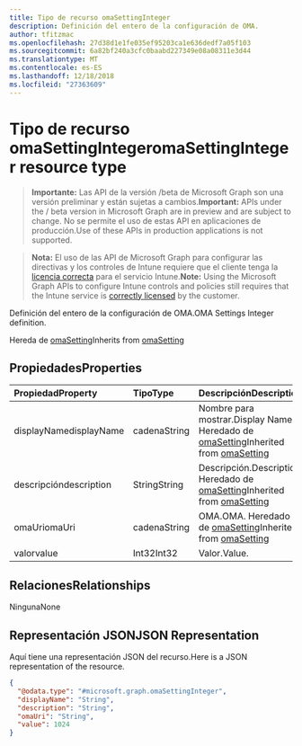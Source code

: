 ```yaml
---
title: Tipo de recurso omaSettingInteger
description: Definición del entero de la configuración de OMA.
author: tfitzmac
ms.openlocfilehash: 27d38d1e1fe035ef95203ca1e636dedf7a05f103
ms.sourcegitcommit: 6a82bf240a3cfc0baabd227349e08a08311e3d44
ms.translationtype: MT
ms.contentlocale: es-ES
ms.lasthandoff: 12/18/2018
ms.locfileid: "27363609"
---
```

# <a name="omasettinginteger-resource-type"></a><span data-ttu-id="abaae-103">Tipo de recurso omaSettingInteger</span><span class="sxs-lookup"><span data-stu-id="abaae-103">omaSettingInteger resource type</span></span>

> <span data-ttu-id="abaae-104">**Importante:** Las API de la versión /beta de Microsoft Graph son una versión preliminar y están sujetas a cambios.</span><span class="sxs-lookup"><span data-stu-id="abaae-104">**Important:** APIs under the / beta version in Microsoft Graph are in preview and are subject to change.</span></span> <span data-ttu-id="abaae-105">No se permite el uso de estas API en aplicaciones de producción.</span><span class="sxs-lookup"><span data-stu-id="abaae-105">Use of these APIs in production applications is not supported.</span></span>

> <span data-ttu-id="abaae-106">**Nota:** El uso de las API de Microsoft Graph para configurar las directivas y los controles de Intune requiere que el cliente tenga la [licencia correcta](https://go.microsoft.com/fwlink/?linkid=839381) para el servicio Intune.</span><span class="sxs-lookup"><span data-stu-id="abaae-106">**Note:** Using the Microsoft Graph APIs to configure Intune controls and policies still requires that the Intune service is [correctly licensed](https://go.microsoft.com/fwlink/?linkid=839381) by the customer.</span></span>

<span data-ttu-id="abaae-107">Definición del entero de la configuración de OMA.</span><span class="sxs-lookup"><span data-stu-id="abaae-107">OMA Settings Integer definition.</span></span>

<span data-ttu-id="abaae-108">Hereda de [omaSetting](../resources/intune-deviceconfig-omasetting.md)</span><span class="sxs-lookup"><span data-stu-id="abaae-108">Inherits from [omaSetting](../resources/intune-deviceconfig-omasetting.md)</span></span>

## <a name="properties"></a><span data-ttu-id="abaae-109">Propiedades</span><span class="sxs-lookup"><span data-stu-id="abaae-109">Properties</span></span>
|<span data-ttu-id="abaae-110">Propiedad</span><span class="sxs-lookup"><span data-stu-id="abaae-110">Property</span></span>|<span data-ttu-id="abaae-111">Tipo</span><span class="sxs-lookup"><span data-stu-id="abaae-111">Type</span></span>|<span data-ttu-id="abaae-112">Descripción</span><span class="sxs-lookup"><span data-stu-id="abaae-112">Description</span></span>|
|:---|:---|:---|
|<span data-ttu-id="abaae-113">displayName</span><span class="sxs-lookup"><span data-stu-id="abaae-113">displayName</span></span>|<span data-ttu-id="abaae-114">cadena</span><span class="sxs-lookup"><span data-stu-id="abaae-114">String</span></span>|<span data-ttu-id="abaae-115">Nombre para mostrar.</span><span class="sxs-lookup"><span data-stu-id="abaae-115">Display Name.</span></span> <span data-ttu-id="abaae-116">Heredado de [omaSetting](../resources/intune-deviceconfig-omasetting.md)</span><span class="sxs-lookup"><span data-stu-id="abaae-116">Inherited from [omaSetting](../resources/intune-deviceconfig-omasetting.md)</span></span>|
|<span data-ttu-id="abaae-117">descripción</span><span class="sxs-lookup"><span data-stu-id="abaae-117">description</span></span>|<span data-ttu-id="abaae-118">String</span><span class="sxs-lookup"><span data-stu-id="abaae-118">String</span></span>|<span data-ttu-id="abaae-119">Descripción.</span><span class="sxs-lookup"><span data-stu-id="abaae-119">Description.</span></span> <span data-ttu-id="abaae-120">Heredado de [omaSetting](../resources/intune-deviceconfig-omasetting.md)</span><span class="sxs-lookup"><span data-stu-id="abaae-120">Inherited from [omaSetting](../resources/intune-deviceconfig-omasetting.md)</span></span>|
|<span data-ttu-id="abaae-121">omaUri</span><span class="sxs-lookup"><span data-stu-id="abaae-121">omaUri</span></span>|<span data-ttu-id="abaae-122">cadena</span><span class="sxs-lookup"><span data-stu-id="abaae-122">String</span></span>|<span data-ttu-id="abaae-123">OMA.</span><span class="sxs-lookup"><span data-stu-id="abaae-123">OMA.</span></span> <span data-ttu-id="abaae-124">Heredado de [omaSetting](../resources/intune-deviceconfig-omasetting.md)</span><span class="sxs-lookup"><span data-stu-id="abaae-124">Inherited from [omaSetting](../resources/intune-deviceconfig-omasetting.md)</span></span>|
|<span data-ttu-id="abaae-125">valor</span><span class="sxs-lookup"><span data-stu-id="abaae-125">value</span></span>|<span data-ttu-id="abaae-126">Int32</span><span class="sxs-lookup"><span data-stu-id="abaae-126">Int32</span></span>|<span data-ttu-id="abaae-127">Valor.</span><span class="sxs-lookup"><span data-stu-id="abaae-127">Value.</span></span>|

## <a name="relationships"></a><span data-ttu-id="abaae-128">Relaciones</span><span class="sxs-lookup"><span data-stu-id="abaae-128">Relationships</span></span>
<span data-ttu-id="abaae-129">Ninguna</span><span class="sxs-lookup"><span data-stu-id="abaae-129">None</span></span>
## <a name="json-representation"></a><span data-ttu-id="abaae-130">Representación JSON</span><span class="sxs-lookup"><span data-stu-id="abaae-130">JSON Representation</span></span>
<span data-ttu-id="abaae-131">Aquí tiene una representación JSON del recurso.</span><span class="sxs-lookup"><span data-stu-id="abaae-131">Here is a JSON representation of the resource.</span></span>
<!-- {
  "blockType": "resource",
  "@odata.type": "microsoft.graph.omaSettingInteger"
}
-->
``` json
{
  "@odata.type": "#microsoft.graph.omaSettingInteger",
  "displayName": "String",
  "description": "String",
  "omaUri": "String",
  "value": 1024
}
```






